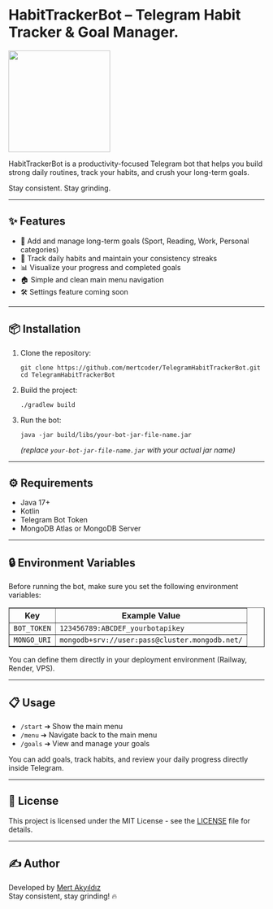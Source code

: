 <!DOCTYPE html>
<html lang="en">
<head>
  <meta charset="UTF-8">
  <meta name="viewport" content="width=device-width, initial-scale=1.0">
</head>
<body>
  <h1>HabitTrackerBot – Telegram Habit Tracker & Goal Manager.</h1>
      <img src="https://github.com/user-attachments/assets/6e212a07-7718-411b-b93b-a7918e19817f" width="200" />

  <p>HabitTrackerBot is a productivity-focused Telegram bot that helps you build strong daily routines, track your habits, and crush your long-term goals.</p>
  <p>Stay consistent. Stay grinding.</p>
  <hr>

  <h2>✨ Features</h2>
  <ul>
    <li>🎯 Add and manage long-term goals (Sport, Reading, Work, Personal categories)</li>
    <li>📅 Track daily habits and maintain your consistency streaks</li>
    <li>📊 Visualize your progress and completed goals</li>
    <li>🏠 Simple and clean main menu navigation</li>
    <li>🛠️ Settings feature coming soon</li>
  </ul>
  <hr>

  <h2>📦 Installation</h2>
  <ol>
    <li>Clone the repository:
      <pre><code>git clone https://github.com/mertcoder/TelegramHabitTrackerBot.git
cd TelegramHabitTrackerBot
</code></pre>
    </li>
    <li>Build the project:
      <pre><code>./gradlew build
</code></pre>
    </li>
    <li>Run the bot:
      <pre><code>java -jar build/libs/your-bot-jar-file-name.jar
</code></pre>
      <p><em>(replace <code>your-bot-jar-file-name.jar</code> with your actual jar name)</em></p>
    </li>
  </ol>
  <hr>

  <h2>⚙️ Requirements</h2>
  <ul>
    <li>Java 17+</li>
    <li>Kotlin</li>
    <li>Telegram Bot Token</li>
    <li>MongoDB Atlas or MongoDB Server</li>
  </ul>
  <hr>

  <h2>🔒 Environment Variables</h2>
  <p>Before running the bot, make sure you set the following environment variables:</p>
  <table border="1" cellpadding="5">
    <thead>
      <tr><th>Key</th><th>Example Value</th></tr>
    </thead>
    <tbody>
      <tr><td><code>BOT_TOKEN</code></td><td><code>123456789:ABCDEF_yourbotapikey</code></td></tr>
      <tr><td><code>MONGO_URI</code></td><td><code>mongodb+srv://user:pass@cluster.mongodb.net/</code></td></tr>
    </tbody>
  </table>
  <p>You can define them directly in your deployment environment (Railway, Render, VPS).</p>
  <hr>

  <h2>📋 Usage</h2>
  <ul>
    <li><code>/start</code> ➔ Show the main menu</li>
    <li><code>/menu</code> ➔ Navigate back to the main menu</li>
    <li><code>/goals</code> ➔ View and manage your goals</li>
  </ul>
  <p>You can add goals, track habits, and review your daily progress directly inside Telegram.</p>
  <hr>

  <h2>🢾 License</h2>
  <p>This project is licensed under the MIT License - see the <a href="LICENSE">LICENSE</a> file for details.</p>
  <hr>

  <h2>✍️ Author</h2>
  <p>Developed by <a href="https://github.com/mertcoder">Mert Akyıldız</a><br>
  Stay consistent, stay grinding! 🔥</p>
</body>
</html>
